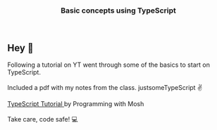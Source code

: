 <h3 align="center">
  Basic concepts using TypeScript
</h3>

<br>

## Hey 👋
Following a tutorial on YT went through some of the basics to start on TypeScript. <br>
<br>
Included a pdf with my notes from the class. justsomeTypeScript ✌️
<br>

<a href="https://youtu.be/d56mG7DezGs?si=5hPBFeF0jPFIWyRq" target="_blank" rel="noopener noreferrer">
TypeScript Tutorial
</a>
by Programming with Mosh
<br><br>
Take care, code safe! 💻


